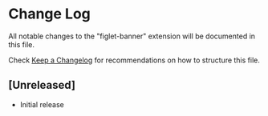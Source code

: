 # Change Log

All notable changes to the "figlet-banner" extension will be documented in this file.

Check [Keep a Changelog](http://keepachangelog.com/) for recommendations on how to structure this file.

## [Unreleased]

- Initial release